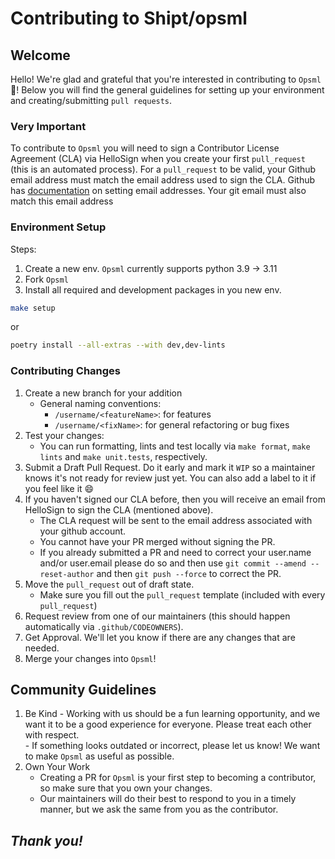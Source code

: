 # Contributing to Shipt/opsml

## Welcome
Hello! We're glad and grateful that you're interested in contributing to `Opsml` :tada:! Below you will find the general guidelines for setting up your environment and creating/submitting `pull requests`.

### Very Important
To contribute to `Opsml` you will need to sign a Contributor License Agreement (CLA) via HelloSign when you create your first `pull_request` (this is an automated process). For a `pull_request` to be valid, your Github email address must match the email address used to sign the CLA. Github has [documentation](https://help.github.com/articles/setting-your-commit-email-address-on-github/) on setting email addresses. Your git email must also match this email address

### Environment Setup
Steps:
1. Create a new env. `Opsml` currently supports python 3.9 -> 3.11
2. Fork `Opsml`
3. Install all required and development packages in you new env.

```bash
make setup
```
or

```bash
poetry install --all-extras --with dev,dev-lints
```

### Contributing Changes
1. Create a new branch for your addition
   * General naming conventions:
      * `/username/<featureName>`: for features
      * `/username/<fixName>`: for general refactoring or bug fixes
2. Test your changes:
   * You can run formatting, lints and test locally via `make format`, `make lints` and `make unit.tests`, respectively.
3. Submit a Draft Pull Request. Do it early and mark it `WIP` so a maintainer knows it's not ready for review just yet. You can also add a label to it if you feel like it :smile:
4. If you haven't signed our CLA before, then you will receive an email from HelloSign to sign the CLA (mentioned above).
    * The CLA request will be sent to the email address associated with your github account.
    * You cannot have your PR merged without signing the PR.
    * If you already submitted a PR and need to correct your user.name and/or user.email please do so and then use `git commit --amend --reset-author` and then `git push --force` to correct the PR.
5. Move the `pull_request` out of draft state.
   * Make sure you fill out the `pull_request` template (included with every `pull_request`)
6. Request review from one of our maintainers (this should happen automatically via `.github/CODEOWNERS`). 
7. Get Approval. We'll let you know if there are any changes that are needed. 
8. Merge your changes into `Opsml`!

## Community Guidelines
  1. Be Kind
    - Working with us should be a fun learning opportunity, and we want it to be a good experience for everyone. Please treat each other with respect.  
    - If something looks outdated or incorrect, please let us know! We want to make `Opsml` as useful as possible. 
  2. Own Your Work
     * Creating a PR for `Opsml` is your first step to becoming a contributor, so make sure that you own your changes. 
     * Our maintainers will do their best to respond to you in a timely manner, but we ask the same from you as the contributor. 

## _Thank you!_